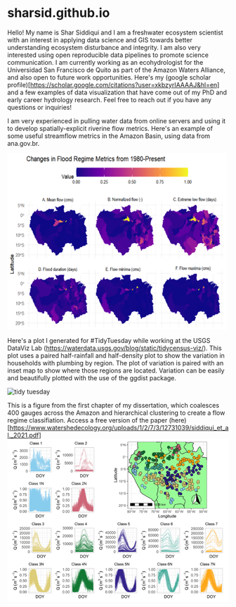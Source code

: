 # sharsid.github.io

Hello! My name is Shar Siddiqui and I am a freshwater ecosystem scientist with an interest in applying data science and GIS towards better understanding ecosystem disturbance and integrity. I am also very interested using open reproducible data pipelines to promote science communication. I am currently working as an ecohydrologist for the Universidad San Francisco de Quito as part of the Amazon Waters Alliance, and also open to future work opportunities. Here's my (google scholar profile)[https://scholar.google.com/citations?user=xkbzyrIAAAAJ&hl=en] and a few examples of data visualization that have come out of my PhD and early career hydrology research. Feel free to reach out if you have any questions or inquiries!

I am very experienced in pulling water data from online servers and using it to develop spatially-explicit riverine flow metrics. Here's an example of some useful streamflow metrics in the Amazon Basin, using data from ana.gov.br.

<img src="https://github.com/sharsid94/figs/blob/main/fig2.png" alt="flow metrics" width="500" height="400">

Here's a plot I generated for #TidyTuesday while working at the USGS DataViz Lab (https://waterdata.usgs.gov/blog/static/tidycensus-viz/).
This plot uses a paired half-rainfall and half-density plot to show the variation in households with plumbing by region. The plot of variation is paired with an inset map to show where those regions are located. Variation can be easily and beautifully plotted with the use of the ggdist package.

<img src="https://waterdata.usgs.gov/blog/static/tidycensus-viz/tidycensus-viz-sharmin.png" alt="tidy tuesday" width="700" height="700">

This is a figure from the first chapter of my dissertation, which coalesces 400 gauges across the Amazon and hierarchical clustering to create a flow regime classifiation. 
Access a free version of the paper (here)[https://www.watershedecology.org/uploads/1/2/7/3/12731039/siddiqui_et_al._2021.pdf]
![Flow regimes of the Amazon figure](https://github.com/sharsid94/figs/blob/main/fig1.png)
